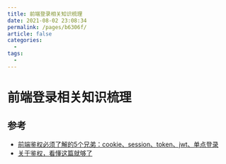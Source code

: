 ```yaml
---
title: 前端登录相关知识梳理
date: 2021-08-02 23:08:34
permalink: /pages/b6306f/
article: false
categories:
  - 
tags:
  - 
---
```

# 前端登录相关知识梳理



## 参考

- [前端鉴权必须了解的5个兄弟：cookie、session、token、jwt、单点登录](https://juejin.cn/post/6898630134530752520)
- [关于鉴权，看懂这篇就够了](https://mp.weixin.qq.com/s/qBizMF4MwcX4ORU_nrVUmg)